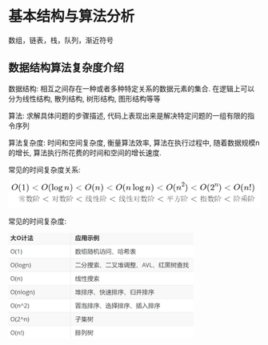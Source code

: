 # 基本结构与算法分析

数组，链表，栈，队列，渐近符号

## 数据结构算法复杂度介绍 

数据结构: 相互之间存在一种或者多种特定关系的数据元素的集合. 在逻辑上可以分为线性结构, 散列结构, 树形结构, 图形结构等等

算法: 求解具体问题的步骤描述, 代码上表现出来是解决特定问题的一组有限的指令序列

算法复杂度: 时间和空间复杂度, 衡量算法效率, 算法在执行过程中, 随着数据规模n的增长, 算法执行所花费的时间和空间的增长速度. 

常见的时间复杂度关系: 

![image](img/1.png)

常见的时间复杂度: 

<img src="img/2.png" alt="image" style="zoom:50%;" />









